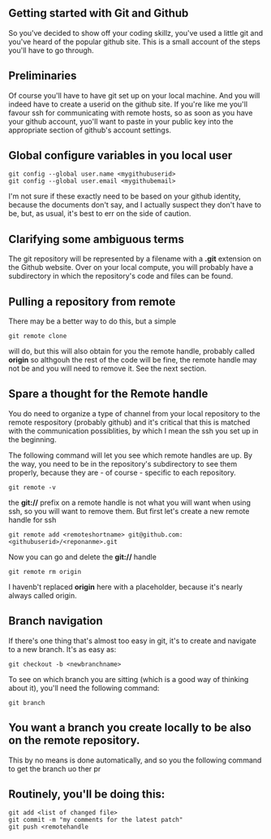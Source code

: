 ## Getting started with Git and Github

So you've decided to show off your coding skillz, you've used a little git and you've heard of the popular github site. This is a small account of the steps you'll have to go through.

## Preliminaries
Of course you'll have to have git set up on your local machine. And you will indeed have to create a userid on the github site. If you're like me you'll favour ssh for communicating with remote hosts, so as soon as you have your github account, yuo'll want to paste in your public key into the appropriate section of github's account settings.

## Global configure variables in you local user

```
git config --global user.name <mygithubuserid>
git config --global user.email <mygithubemail>
```
I'm not sure if these exactly need to be based on your github identity, because the documents don't say, and I actually suspect they don't have to be, but, as usual, it's best to err on the side of caution.

## Clarifying some ambiguous terms
The git repository will be represented by a filename with a **.git** extension on the Github website. Over on your local compute, you will probably have a subdirectory in which the repository's code and files can be found.

## Pulling a repository from remote
There may be a better way to do this, but a simple
```
git remote clone
```
will do, but this will also obtain for you the remote handle, probably called **origin** so althgouh the rest of the code will be fine, the remote handle may not be and you will need to remove it. See the next section.

## Spare a thought for the Remote handle
You do need to organize a type of channel from your local repository to the remote respository (probably github) and it's critical that this is matched with the communication possiblities, by which I mean the ssh you set up in the beginning.

The following command will let you see which remote handles are up. By the way, you need to be in the repository's subdirectory to see them properly, because they are - of course - specific to each repository.
```
git remote -v
```
the **git://** prefix on a remote handle is not what you will want when using ssh, so you will want to remove them. But first let's create a new remote handle for ssh
```
git remote add <remoteshortname> git@github.com:<githubuserid>/<reponanme>.git
```
Now you can go and delete the **git://** handle
```
git remote rm origin
```
I havenb't replaced **origin** here with a placeholder, because it's nearly always called origin.

## Branch navigation
If there's one thing that's almost too easy in git, it's to create and navigate to a new branch. It's as easy as:
```
git checkout -b <newbranchname>
```
To see on which branch you are sitting (which is a good way of thinking about it), you'll need the following command:
```
git branch
```

## You want a branch you create locally to be also on the remote repository.
This by no means is done automatically, and so you the following command to get the branch uo ther pr

## Routinely, you'll be doing this:
```
git add <list of changed file>
git commit -m "my comments for the latest patch"
git push <remotehandle
```
